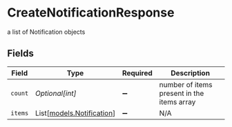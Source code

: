 # CreateNotificationResponse

a list of Notification objects


## Fields

| Field                                                  | Type                                                   | Required                                               | Description                                            |
| ------------------------------------------------------ | ------------------------------------------------------ | ------------------------------------------------------ | ------------------------------------------------------ |
| `count`                                                | *Optional[int]*                                        | :heavy_minus_sign:                                     | number of items present in the items array             |
| `items`                                                | List[[models.Notification](../models/notification.md)] | :heavy_minus_sign:                                     | N/A                                                    |